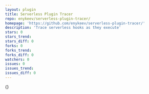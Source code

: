 ```yaml
---
layout: plugin
title: Serverless Plugin Tracer
repo: enykeev/serverless-plugin-tracer/
homepage: 'https://github.com/enykeev/serverless-plugin-tracer/'
description: 'Trace serverless hooks as they execute'
stars: 0
stars_trend: 
stars_diff: 0
forks: 0
forks_trend: 
forks_diff: 0
watchers: 0
issues: 0
issues_trend: 
issues_diff: 0
---
```



{}
